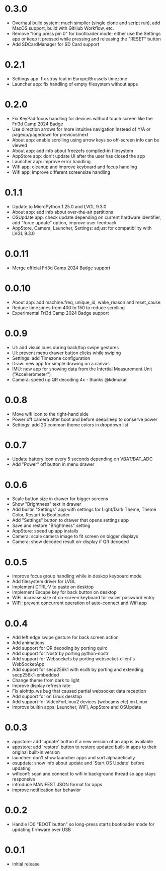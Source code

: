 0.3.0
=====
- Overhaul build system: much simplier (single clone and script run), add MacOS support, build with GitHub Workflow, etc.
- Remove "long press pin 0" for bootloader mode; either use the Settings app or keep it pressed while pressing and releasing the "RESET" button
- Add SDCardManager for SD Card support

0.2.1
=====
- Settings app: fix stray /cat in Europe/Brussels timezone
- Launcher app: fix handling of empty filesystem without apps

0.2.0
=====
- Fix KeyPad focus handling for devices without touch screen like the Fri3d Camp 2024 Badge
- Use direction arrows for more intuitive navigation instead of Y/A or pageup/pagedown for previous/next
- About app: enable scrolling using arrow keys so off-screen info can be viewed
- About app: add info about freezefs compiled-in filesystem
- AppStore app: don't update UI after the user has closed the app
- Launcher app: improve error handling
- Wifi app: cleanup and improve keyboard and focus handling
- Wifi app: improve different screensize handling

0.1.1
=====
- Update to MicroPython 1.25.0 and LVGL 9.3.0
- About app: add info about over-the-air partitions
- OSUpdate app: check update depending on current hardware identifier, add "force update" option, improve user feedback
- AppStore, Camera, Launcher, Settings: adjust for compatibility with LVGL 9.3.0

0.0.11
======
- Merge official Fri3d Camp 2024 Badge support

0.0.10
======
- About app: add machine.freq, unique_id, wake_reason and reset_cause
- Reduce timezones from 400 to 150 to reduce scrolling
- Experimental Fri3d Camp 2024 Badge support

0.0.9
=====
- UI: add visual cues during back/top swipe gestures
- UI: prevent menu drawer button clicks while swiping
- Settings: add Timezone configuration
- Draw: new app for simple drawing on a canvas
- IMU: new app for showing data from the Intertial Measurement Unit ("Accellerometer")
- Camera: speed up QR decoding 4x - thanks @kdmukai!


0.0.8
=====
- Move wifi icon to the right-hand side
- Power off camera after boot and before deepsleep to conserve power
- Settings: add 20 common theme colors in dropdown list

0.0.7
=====
- Update battery icon every 5 seconds depending on VBAT/BAT_ADC
- Add "Power" off button in menu drawer

0.0.6
=====
- Scale button size in drawer for bigger screens
- Show "Brightness" text in drawer
- Add builtin "Settings" app with settings for Light/Dark Theme, Theme Color, Restart to Bootloader
- Add "Settings" button to drawer that opens settings app
- Save and restore "Brightness" setting
- AppStore: speed up app installs
- Camera: scale camera image to fit screen on bigger displays
- Camera: show decoded result on-display if QR decoded

0.0.5
=====
- Improve focus group handling while in deskop keyboard mode
- Add filesystem driver for LVGL
- Implement CTRL-V to paste on desktop
- Implement Escape key for back button on desktop
- WiFi: increase size of on-screen keyboard for easier password entry
- WiFi: prevent concurrent operation of auto-connect and Wifi app

0.0.4
=====
- Add left edge swipe gesture for back screen action
- Add animations
- Add support for QR decoding by porting quirc
- Add support for Nostr by porting python-nostr
- Add support for Websockets by porting websocket-client's WebSocketApp 
- Add support for secp256k1 with ecdh by porting and extending secp256k1-embedded
- Change theme from dark to light
- Improve display refresh rate
- Fix aiohttp_ws bug that caused partial websocket data reception
- Add support for on Linux desktop
- Add support for VideoForLinux2 devices (webcams etc) on Linux
- Improve builtin apps: Launcher, WiFi, AppStore and OSUpdate

0.0.3
=====
- appstore: add 'update' button if a new version of an app is available
- appstore: add 'restore' button to restore updated built-in apps to their original built-in version
- launcher: don't show launcher apps and sort alphabetically
- osupdate: show info about update and 'Start OS Update' before updating
- wificonf: scan and connect to wifi in background thread so app stays responsive
- introduce MANIFEST.JSON format for apps
- improve notification bar behavior

0.0.2
=====
- Handle IO0 "BOOT button" so long-press starts bootloader mode for updating firmware over USB

0.0.1
=====
- Initial release

